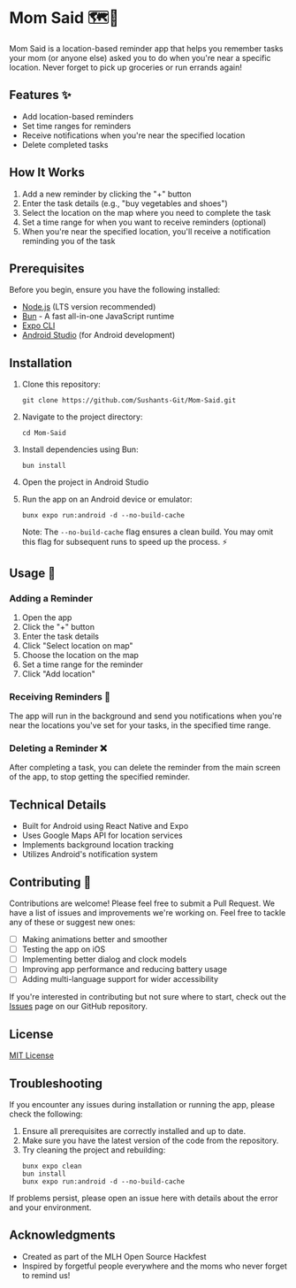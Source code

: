 # Mom Said 🗺️📱

Mom Said is a location-based reminder app that helps you remember tasks your mom (or anyone else) asked you to do when you're near a specific location. Never forget to pick up groceries or run errands again!

## Features ✨

- Add location-based reminders
- Set time ranges for reminders
- Receive notifications when you're near the specified location
- Delete completed tasks

## How It Works

1. Add a new reminder by clicking the "+" button
2. Enter the task details (e.g., "buy vegetables and shoes")
3. Select the location on the map where you need to complete the task
4. Set a time range for when you want to receive reminders (optional)
5. When you're near the specified location, you'll receive a notification reminding you of the task

## Prerequisites

Before you begin, ensure you have the following installed:
- [Node.js](https://nodejs.org/) (LTS version recommended)
- [Bun](https://bun.sh/) - A fast all-in-one JavaScript runtime
- [Expo CLI](https://docs.expo.dev/get-started/installation/)
- [Android Studio](https://developer.android.com/studio) (for Android development)

## Installation

1. Clone this repository:
   ```
   git clone https://github.com/Sushants-Git/Mom-Said.git
   ```

2. Navigate to the project directory:
   ```
   cd Mom-Said
   ```

3. Install dependencies using Bun:
   ```
   bun install
   ```

4. Open the project in Android Studio

5. Run the app on an Android device or emulator:
   ```
   bunx expo run:android -d --no-build-cache
   ```

   Note: The `--no-build-cache` flag ensures a clean build. You may omit this flag for subsequent runs to speed up the process. ⚡

## Usage 📱

### Adding a Reminder

1. Open the app
2. Click the "+" button
3. Enter the task details
4. Click "Select location on map"
5. Choose the location on the map
6. Set a time range for the reminder
7. Click "Add location"

### Receiving Reminders 🔔

The app will run in the background and send you notifications when you're near the locations you've set for your tasks, in the specified time range.

### Deleting a Reminder ❌

After completing a task, you can delete the reminder from the main screen of the app, to stop getting the specified reminder.

## Technical Details

- Built for Android using React Native and Expo
- Uses Google Maps API for location services
- Implements background location tracking
- Utilizes Android's notification system

## Contributing 🤝

Contributions are welcome! Please feel free to submit a Pull Request. We have a list of issues and improvements we're working on. Feel free to tackle any of these or suggest new ones:

- [ ] Making animations better and smoother
- [ ] Testing the app on iOS
- [ ] Implementing better dialog and clock models
- [ ] Improving app performance and reducing battery usage
- [ ] Adding multi-language support for wider accessibility

If you're interested in contributing but not sure where to start, check out the [Issues](https://github.com/Sushants-Git/Mom-Said/issues) page on our GitHub repository.

## License

[MIT License](https://github.com/Sushants-Git/Mom-Said?tab=MIT-1-ov-file#readme)

## Troubleshooting

If you encounter any issues during installation or running the app, please check the following:

1. Ensure all prerequisites are correctly installed and up to date.
2. Make sure you have the latest version of the code from the repository.
3. Try cleaning the project and rebuilding:
   ```
   bunx expo clean
   bun install
   bunx expo run:android -d --no-build-cache
   ```

If problems persist, please open an issue here with details about the error and your environment.

## Acknowledgments

- Created as part of the MLH Open Source Hackfest
- Inspired by forgetful people everywhere and the moms who never forget to remind us!
